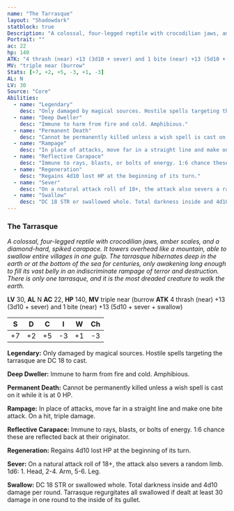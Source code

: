 ```yaml
---
name: "The Tarrasque"
layout: "Shadowdark"
statblock: true
Description: "A colossal, four-legged reptile with crocodilian jaws, amber scales, and a diamond-hard, spiked carapace. It towers overhead like a mountain, able to swallow entire villages in one gulp. The tarrasque hibernates deep in the earth or at the bottom of the sea for centuries, only awakening long enough to fill its vast belly in an indiscriminate rampage of terror and destruction. There is only one tarrasque, and it is the most dreaded creature to walk the earth."
Portrait: ""
ac: 22
hp: 140
ATK: "4 thrash (near) +13 (3d10 + sever) and 1 bite (near) +13 (5d10 + sever + swallow)"
MV: "triple near (burrow"
Stats: [+7, +2, +5, -3, +1, -3]
AL: N
LV: 30
Source: "Core"
Abilities:
  - name: "Legendary"
    desc: "Only damaged by magical sources. Hostile spells targeting the tarrasque are DC 18 to cast."
  - name: "Deep Dweller"
    desc: "Immune to harm from fire and cold. Amphibious."
  - name: "Permanent Death"
    desc: "Cannot be permanently killed unless a wish spell is cast on it while it is at 0 HP."
  - name: "Rampage"
    desc: "In place of attacks, move far in a straight line and make one bite attack. On a hit, triple damage."
  - name: "Reflective Carapace"
    desc: "Immune to rays, blasts, or bolts of energy. 1:6 chance these are reflected back at their originator."
  - name: "Regeneration"
    desc: "Regains 4d10 lost HP at the beginning of its turn."
  - name: "Sever"
    desc: "On a natural attack roll of 18+, the attack also severs a random limb. 1d6: 1. Head, 2-4. Arm, 5-6. Leg."
  - name: "Swallow"
    desc: "DC 18 STR or swallowed whole. Total darkness inside and 4d10 damage per round. Tarrasque regurgitates all swallowed if dealt at least 30 damage in one round to the inside of its gullet."
---
```


### The Tarrasque

_A colossal, four-legged reptile with crocodilian jaws, amber scales, and a diamond-hard, spiked carapace. It towers overhead like a mountain, able to swallow entire villages in one gulp. The tarrasque hibernates deep in the earth or at the bottom of the sea for centuries, only awakening long enough to fill its vast belly in an indiscriminate rampage of terror and destruction. There is only one tarrasque, and it is the most dreaded creature to walk the earth._

**LV** 30, **AL** N
**AC** 22, **HP** 140, **MV** triple near (burrow
**ATK** 4 thrash (near) +13 (3d10 + sever) and 1 bite (near) +13 (5d10 + sever + swallow)

|  S  |  D  |  C  |  I  |  W  |  Ch  |
|:---:|:---:|:---:|:---:|:---:|:----:|
| +7 | +2 | +5 | -3 | +1 | -3 |

**Legendary:** Only damaged by magical sources. Hostile spells targeting the tarrasque are DC 18 to cast.

**Deep Dweller:** Immune to harm from fire and cold. Amphibious.

**Permanent Death:** Cannot be permanently killed unless a wish spell is cast on it while it is at 0 HP.

**Rampage:** In place of attacks, move far in a straight line and make one bite attack. On a hit, triple damage.

**Reflective Carapace:** Immune to rays, blasts, or bolts of energy. 1:6 chance these are reflected back at their originator.

**Regeneration:** Regains 4d10 lost HP at the beginning of its turn.

**Sever:** On a natural attack roll of 18+, the attack also severs a random limb. 1d6: 1. Head, 2-4. Arm, 5-6. Leg.

**Swallow:** DC 18 STR or swallowed whole. Total darkness inside and 4d10 damage per round. Tarrasque regurgitates all swallowed if dealt at least 30 damage in one round to the inside of its gullet.

